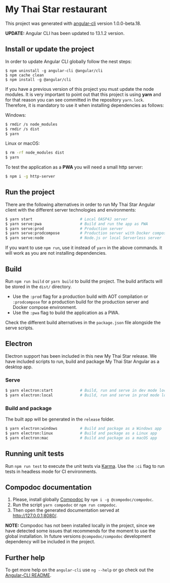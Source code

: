 # My Thai Star restaurant

This project was generated with [angular-cli](https://github.com/angular/angular-cli) version 1.0.0-beta.18.

**UPDATE:** Angular CLI has been updated to 13.1.2 version.

## Install or update the project

In order to update Angular CLI globally follow the nest steps:

```
$ npm uninstall -g angular-cli @angular/cli
$ npm cache clean
$ npm install -g @angular/cli
```

If you have a previous version of this project you must update the node modules. It is very important to point out that this project is using **yarn** and for that reason you can see committed in the repository `yarn.lock`. Therefore, it is mandatory to use it when installing dependencies as follows:

Windows:

```bash
$ rmdir /s node_modules
$ rmdir /s dist
$ yarn
```

Linux or macOS:

```bash
$ rm -rf node_modules dist
$ yarn
```

To test the application as a **PWA** you will need a small http server:

```bash
$ npm i -g http-server
```

## Run the project

There are the following alternatives in order to run My Thai Star Angular client with the different server technologies and environments:

```bash
$ yarn start                     # Local OASP4J server
$ yarn serve:pwa                 # Build and run the app as PWA
$ yarn serve:prod                # Production server
$ yarn serve:prodcompose         # Production server with Docker compose
$ yarn serve:node                # Node.js or local Serverless server
```

If you want to use `npm run`, use it instead of `yarn` in the above commands. It will work as you are not installing dependencies.

## Build

Run `npm run build` or `yarn build` to build the project. The build artifacts will be stored in the `dist/` directory.

- Use the `:prod` flag for a production build with AOT compilation or `:prodcompose` for a production build for the production server and Docker compose environment.
- Use the `:pwa` flag to build the application as a PWA.

Check the different build alternatives in the `package.json` file alongside the serve scripts.

## Electron

Electron support has been included in this new My Thai Star release. We have included scripts to run, build and package My Thai Star Angular as a desktop app.

### Serve

```bash
$ yarn electron:start            # Build, run and serve in dev mode locally
$ yarn electron:local            # Build, run and serve in prod mode locally
```

### Build and package

The built app will be generated in the `release` folder.

```bash
$ yarn electron:windows          # Build and package as a Windows app
$ yarn electron:linux            # Build and package as a Linux app
$ yarn electron:mac              # Build and package as a macOS app
```

## Running unit tests

Run `npm run test` to execute the unit tests via [Karma](https://karma-runner.github.io). Use the `:ci` flag to run tests in headless mode for CI environments.

## Compodoc documentation

1.  Please, install globally [Compodoc](https://compodoc.github.io/website/) by `npm i -g @compodoc/compodoc`.
2.  Run the script `yarn compodoc` or `npm run compodoc`.
3.  Then open the generated documentation served at http://127.0.0.1:8080/.

**NOTE:** Compodoc has not been installed locally in the project, since we have detected some issues that recommends for the moment to use the global installation. In future versions `@compodoc/compodoc` development dependency will be included in the project.

## Further help

To get more help on the `angular-cli` use `ng --help` or go check out the [Angular-CLI README](https://github.com/angular/angular-cli/blob/master/README.md).
